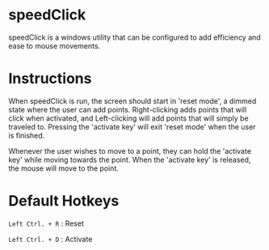 **speedClick**
==========
speedClick is a windows utility that can be configured to add efficiency and ease to mouse movements. 

**Instructions**
==========
When speedClick is run, the screen should start in 'reset mode', a dimmed state where the user can add points. Right-clicking adds points that will click when activated, and Left-clicking will add points that will simply be traveled to. 
Pressing the 'activate key' will exit 'reset mode' when the user is finished. 

Whenever the user wishes to move to a point, they can hold the 'activate key' while moving towards the point. When the 'activate key' is released, the mouse will move to the point.

**Default Hotkeys**
==========
``Left Ctrl. + R`` : Reset

``Left Ctrl. + D`` : Activate
